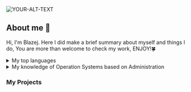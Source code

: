 <picture>
 <source media="(prefers-color-scheme: dark)" srcset="https://static1.srcdn.com/wordpress/wp-content/uploads/2023/07/anya-from-spy-x-family.jpg?q=50&fit=crop&w=1140&h=&dpr=1.5">
 <source media="(prefers-color-scheme: light)" srcset="https://static1.srcdn.com/wordpress/wp-content/uploads/2023/07/anya-from-spy-x-family.jpg?q=50&fit=crop&w=1140&h=&dpr=1.5">
 <img alt="YOUR-ALT-TEXT" src="https://static1.srcdn.com/wordpress/wp-content/uploads/2023/07/anya-from-spy-x-family.jpg?q=50&fit=crop&w=1140&h=&dpr=1.5">
</picture>

## About me 👾

Hi, I'm Blazej. Here I did make a brief summary about myself and things I do, You are more than welcome to check my work, ENJOY!🍀 

<details>
<summary>My top languages</summary>

 | Rank | Languages |
|-----:|-----------|
|     1| Python    |
|     2| C#        |
|     3| SQL       | 

</details>

<details>
 
<summary>My knowledge of Operation Systems based on Administration</summary>

 | Knowledge  |      OS     |
|-----------:|-------------|
|  Very Good |    LINUX    |
|    Good    |   Windows   |

</details>

### My Projects 
